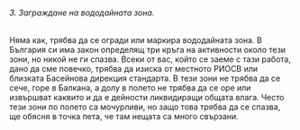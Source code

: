 ###### 3. Заграждане на вододайната зона.

Няма как, трябва да се огради или маркира вододайната зона. В България си има закон определящ три кръга на активности около тези зони, но никой не ги спазва. Всеки от вас, който се заеме с тази работа, дано да сме повечко, трябва да изиска от местното РИОСВ или близката Басейнова дирекция стандарта. В тези зони не трябва да се сече, горе в Балкана, а долу в полето не трябва да се оре или извършват каквито и да е дейности ликвидиращи общата влага. Често тези зони по полето са мочурливи, но защо това трябва да се спазва, ще обясня в точка пета, че там нещата са много свързани.
